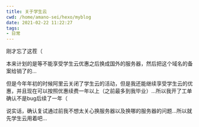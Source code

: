 ```yaml
---
title: 关于学生云
cwd: /home/amano-sei/hexo/myblog
date: 2021-02-22 11:22:27
tags:
- 日常
---
```


刚才忘了这茬（

本来计划的是等不能享受学生云优惠之后换成国外的服务器，然后把这个域名的备案给销了的...

但是今年年初的时候阿里云关闭了学生云的活动，但是我还能继续享受学生云的优惠，并且现在可以按照优惠续费一年以上（之前最多到我毕业）...所以我开了工单确认不是bug后续了一年（

说实话，确认复试通过前我不想太关心换服务器以及换哪的服务器的问题...所以就先学生云用着吧...

